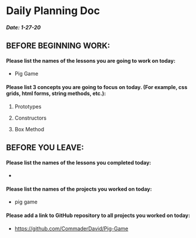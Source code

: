# Daily Planning Doc

##### Date: 1-27-20

## BEFORE BEGINNING WORK:


#### Please list the names of the lessons you are going to work on today:

* Pig Game


#### Please list 3 concepts you are going to focus on today. (For example, css grids, html forms, string methods, etc.):

1. Prototypes

2. Constructors

3. Box Method



## BEFORE YOU LEAVE:


#### Please list the names of the lessons you completed today:

*


#### Please list the names of the projects you worked on today:

* pig game

#### Please add a link to GitHub repository to all projects you worked on today:

* https://github.com/CommaderDavid/Pig-Game
